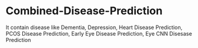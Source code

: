 # Combined-Disease-Prediction
It contain disease like Dementia, Depression, Heart Disease Prediction, PCOS Disease Prediction, Early Eye Disease Prediction, Eye CNN Disesase Prediction
